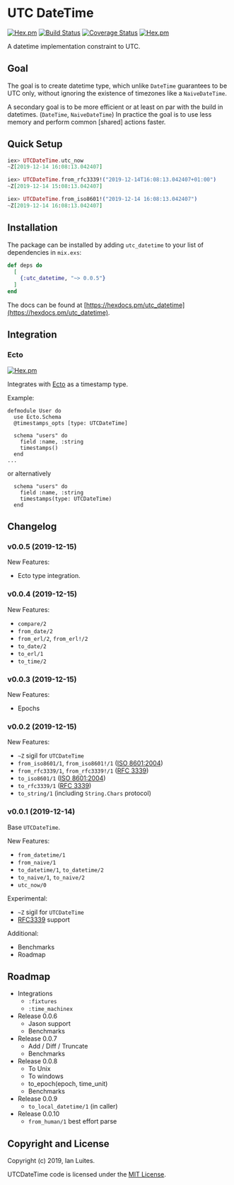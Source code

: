 # UTC DateTime

[![Hex.pm](https://img.shields.io/hexpm/v/utc_datetime.svg "Hex")](https://hex.pm/packages/utc_datetime)
[![Build Status](https://travis-ci.org/IanLuites/utc_datetime.svg?branch=master)](https://travis-ci.org/IanLuites/utc_datetime)
[![Coverage Status](https://coveralls.io/repos/github/IanLuites/utc_datetime/badge.svg?branch=master)](https://coveralls.io/github/IanLuites/utc_datetime?branch=master)
[![Hex.pm](https://img.shields.io/hexpm/l/utc_datetime.svg "License")](LICENSE)

A datetime implementation constraint to UTC.


## Goal

The goal is to create datetime type, which unlike `DateTime` guarantees to be
UTC only, without ignoring the existence of timezones like a `NaiveDateTime`.

A secondary goal is to be more efficient or at least on par with
the build in datetimes. (`DateTime`, `NaiveDateTime`)
In practice the goal is to use less memory and
perform common [shared] actions faster.


## Quick Setup

```elixir
iex> UTCDateTime.utc_now
~Z[2019-12-14 16:08:13.042407]

iex> UTCDateTime.from_rfc3339!("2019-12-14T16:08:13.042407+01:00")
~Z[2019-12-14 15:08:13.042407]

iex> UTCDateTime.from_iso8601!("2019-12-14 16:08:13.042407")
~Z[2019-12-14 16:08:13.042407]
```


## Installation

The package can be installed
by adding `utc_datetime` to your list of dependencies in `mix.exs`:

```elixir
def deps do
  [
    {:utc_datetime, "~> 0.0.5"}
  ]
end
```

The docs can be found at [https://hexdocs.pm/utc_datetime](https://hexdocs.pm/utc_datetime).


## Integration

### Ecto
[![Hex.pm](https://img.shields.io/hexpm/v/ecto.svg "Hex")](https://hex.pm/packages/ecto)

Integrates with [Ecto](https://github.com/elixir-ecto/ecto) as a timestamp type.

Example:
```
defmodule User do
  use Ecto.Schema
  @timestamps_opts [type: UTCDateTime]

  schema "users" do
    field :name, :string
    timestamps()
  end
...
```
or alternatively
```
  schema "users" do
    field :name, :string
    timestamps(type: UTCDateTime)
  end
```


## Changelog

### v0.0.5 (2019-12-15)

New Features:
- Ecto type integration.


### v0.0.4 (2019-12-15)

New Features:
- `compare/2`
- `from_date/2`
- `from_erl/2`, `from_erl!/2`
- `to_date/2`
- `to_erl/1`
- `to_time/2`


### v0.0.3 (2019-12-15)

New Features:
- Epochs


### v0.0.2 (2019-12-15)

New Features:
- `~Z` sigil for `UTCDateTime`
- `from_iso8601/1`, `from_iso8601!/1` ([ISO 8601:2004](https://www.iso.org/standard/40874.html))
- `from_rfc3339/1`, `from_rfc3339!/1` ([RFC 3339](https://tools.ietf.org/html/rfc3339))
- `to_iso8601/1` ([ISO 8601:2004](https://www.iso.org/standard/40874.html))
- `to_rfc3339/1` ([RFC 3339](https://tools.ietf.org/html/rfc3339))
- `to_string/1` (including `String.Chars` protocol)


### v0.0.1 (2019-12-14)

Base `UTCDateTime`.

New Features:
- `from_datetime/1`
- `from_naive/1`
- `to_datetime/1`, `to_datetime/2`
- `to_naive/1`, `to_naive/2`
- `utc_now/0`

Experimental:
- `~Z` sigil for `UTCDateTime`
- [RFC3339](https://tools.ietf.org/html/rfc3339) support

Additional:
- Benchmarks
- Roadmap


## Roadmap

- Integrations
  - `:fixtures`
  - `:time_machinex`
- Release 0.0.6
  - Jason support
  - Benchmarks
- Release 0.0.7
  - Add / Diff / Truncate
  - Benchmarks
- Release 0.0.8
  - To Unix
  - To windows
  - to_epoch(epoch, time_unit)
  - Benchmarks
- Release 0.0.9
  - `to_local_datetime/1` (in caller)
- Release 0.0.10
  - `from_human/1` best effort parse


## Copyright and License

Copyright (c) 2019, Ian Luites.

UTCDateTime code is licensed under the [MIT License](LICENSE.md).
